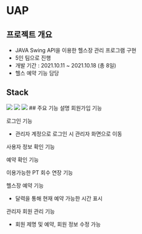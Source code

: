 # UAP
## 프로젝트 개요
+ JAVA Swing API을 이용한 헬스장 관리 프로그램 구현
+ 5인 팀으로 진행
+ 개발 기간 : 2021.10.11 ~ 2021.10.18 (총 8일)
+ 헬스 예약 기능 담당
## Stack
<img src="https://img.shields.io/badge/oracle-1572B6?style=for-the-badge&logo=oracle&logoColor=white"> 
<img src="https://img.shields.io/badge/java-1572B6?style=for-the-badge&logo=java&logoColor=white"> 
<img src="https://img.shields.io/badge/eclipse-1572B6?style=for-the-badge&logo=eclipse&logoColor=white"> 
## 주요 기능 설명
회원가입 기능

로그인 기능
+ 관리자 계정으로 로그인 시 관리자 화면으로 이동

사용자 정보 확인 기능

예약 확인 기능

이용가능한 PT 회수 연장 기능

헬스장 예약 기능
+ 달력을 통해 현재 예약 가능한 시간 표시

관리자 회원 관리 기능
+ 회원 제명 및 예약, 회원 정보 수정 가능
